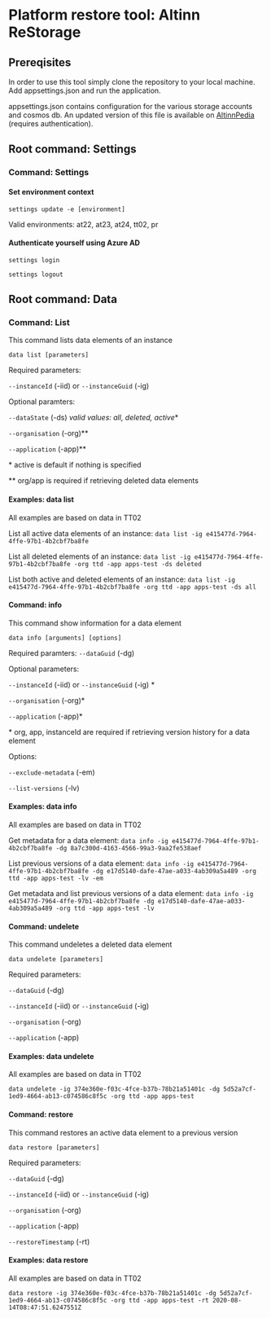 # Platform restore tool: Altinn ReStorage

## Prereqisites
In order to use this tool simply clone the repository to your local machine. 
Add appsettings.json and run the application. 

appsettings.json contains configuration for the various storage accounts and cosmos db. 
An updated version of this file is available on [AltinnPedia](https://altinnpedia.ai-dev.brreg.no/ops/backup-recovery/altinn_restorage/) (requires authentication).

## Root command: Settings

### Command: Settings

#### Set environment context

`settings update -e [environment]`

Valid environments: at22, at23, at24, tt02, pr

#### Authenticate yourself using Azure AD

`settings login`

`settings logout`

## Root command: Data

### Command: List

This command lists data elements of an instance

`data list [parameters]`

Required parameters:

`--instanceId` (-iid) or `--instanceGuid` (-ig)

Optional paramters:

`--dataState` (-ds) _valid values: all, deleted, active_\*

`--organisation` (-org)\*\*

`--application` (-app)\*\*

\* active is default if nothing is specified

\*\* org/app is required if retrieving deleted data elements

#### Examples: data list

All examples are based on data in TT02

List all active data elements of an instance:
`data list -ig e415477d-7964-4ffe-97b1-4b2cbf7ba8fe`

List all deleted elements of an instance:
`data list -ig e415477d-7964-4ffe-97b1-4b2cbf7ba8fe -org ttd -app apps-test -ds deleted`

List both active and deleted elements of an instance:
`data list -ig e415477d-7964-4ffe-97b1-4b2cbf7ba8fe -org ttd -app apps-test -ds all`

#### Command: info

This command show information for a data element

`data info [arguments] [options]`

Required paramters:
`--dataGuid` (-dg)

Optional parameters:

`--instanceId` (-iid) or `--instanceGuid` (-ig) \*

`--organisation` (-org)\*

`--application` (-app)\*

\* org, app, instanceId are required if retrieving version history for a data element

Options:

`--exclude-metadata` (-em)

`--list-versions` (-lv)

#### Examples: data info

All examples are based on data in TT02

Get metadata for a data element:
`data info -ig e415477d-7964-4ffe-97b1-4b2cbf7ba8fe -dg 8a7c300d-4163-4566-99a3-9aa2fe538aef`

List previous versions of a data element:
`data info -ig e415477d-7964-4ffe-97b1-4b2cbf7ba8fe -dg e17d5140-dafe-47ae-a033-4ab309a5a489 -org ttd -app apps-test -lv -em`

Get metadata and list previous versions of a data element:
`data info -ig e415477d-7964-4ffe-97b1-4b2cbf7ba8fe -dg e17d5140-dafe-47ae-a033-4ab309a5a489 -org ttd -app apps-test -lv`

#### Command: undelete

This command undeletes a deleted data element

`data undelete [parameters]`

Required parameters:

`--dataGuid` (-dg)

`--instanceId` (-iid) or `--instanceGuid` (-ig)

`--organisation` (-org)

`--application` (-app)

#### Examples: data undelete

All examples are based on data in TT02

`data undelete -ig 374e360e-f03c-4fce-b37b-78b21a51401c -dg 5d52a7cf-1ed9-4664-ab13-c074586c8f5c -org ttd -app apps-test`

#### Command: restore

This command restores an active data element to a previous version

`data restore [parameters]`

Required parameters:

`--dataGuid` (-dg)

`--instanceId` (-iid) or `--instanceGuid` (-ig)

`--organisation` (-org)

`--application` (-app)

`--restoreTimestamp` (-rt)

#### Examples: data restore

All examples are based on data in TT02

`data restore -ig 374e360e-f03c-4fce-b37b-78b21a51401c -dg 5d52a7cf-1ed9-4664-ab13-c074586c8f5c -org ttd -app apps-test -rt 2020-08-14T08:47:51.6247551Z`
